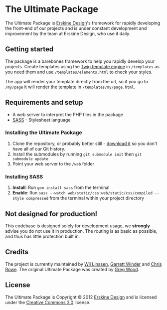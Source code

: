 # The Ultimate Package
The Ultimate Package is [Erskine Design][]'s framework for rapidly developing 
the front-end of our projects and is under constant development and improvement 
by the team at Erskine Design, who use it daily.

## Getting started
The package is a barebones framework to help you rapidly develop your projects. 
Create templates using the [Twig template engine][] in `/templates` as you need
them and use `/templates/elements.html` to check your styles.

The app will render your template directly from the url, so if you go to
`/my/page` it will render the template in `/templates/my/page.html`.

## Requirements and setup
* A web server to interpret the PHP files in the package
* [SASS][] - Stylesheet language

### Installing the Ultimate Package
1. Clone the repository, or probably better still - [download it][download] so you
don't have all of our Git history.
2. Install the submodules by running `git submodule init` then `git submodule update`
3. Point your web server to the `/web` folder

### Installing SASS
1. **Install**: Run `gem install sass` from the terminal
2. **Enable**: Run `sass --watch web/static/css:web/static/css/compiled --style compressed` 
from the terminal within your project directory

## Not designed for production!
This codebase is designed solely for development usage, we __strongly__
advise you do not use it in production. The routing is as basic as
possible, and thus has little protection built in.

## Credits
The project is currently maintained by [Wil Linssen][], [Garrett Winder][] and [Chris Rowe][]. The original Ultimate Package was created by [Greg Wood][].

## License
The Ultimate Package is Copyright &copy; 2012 [Erskine Design][] and is licensed under the [Creative Commons 3.0][] license.

[Erskine Design]: http://erskinedesign.com/
[Twig template engine]: http://twig.sensiolabs.org/
[SASS]: http://sass-lang.com/

[Wil Linssen]: http://wil-linssen.com/
[Garrett Winder]: http://garrettwinder.com/
[Chris Rowe]: http://chrisrowe.net/
[Greg Wood]: http://gregorywood.co.uk/

[Creative Commons 3.0]: http://creativecommons.org/licenses/by-nc-sa/3.0/

[download]: https://github.com/erskinedesign/ed.ultimate_package/zipball/master
